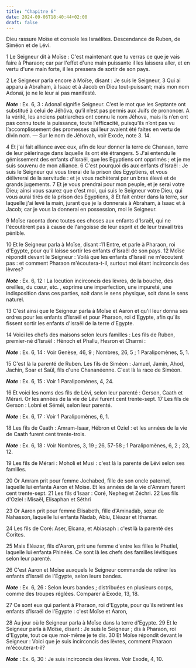 ```yaml
---
title: "Chapitre 6"
date: 2024-09-06T18:40:44+02:00
draft: false
---
```



Dieu rassure Moïse et console les Israélites.
Descendance de Ruben, de Siméon et de Lévi.


1 Le Seigneur dit à Moïse : C'est maintenant que tu verras ce que je vais faire à Pharaon; car par l'effet d'une main puissante il les laissera aller, et en vertu d'une main forte, il les pressera de sortir de son pays.


2 Le Seigneur parla encore à Moïse, disant : Je suis le Seigneur, 3 Qui ai apparu à Abraham, à Isaac et à Jacob en Dieu tout-puissant; mais mon nom Adonaï, je ne le leur ai pas manifesté.

***Note*** :  Ex. 6, 3 : Adonaï signifie Seigneur. C’est le mot que les Septante ont substitué à celui de Jéhôva, qu’il n’est pas permis aux Juifs de prononcer. A la vérité, les anciens patriarches ont connu le nom Jéhova, mais ils n’en ont pas connu toute la puissance, toute l’efficacité, puisqu’ils n’ont pas vu l’accomplissement des promesses qui leur avaient été faites en vertu de divin nom. ― Sur le nom de Jéhovah, voir Exode, note 3. 14.

4 Et j'ai fait alliance avec eux, afin de leur donner la terre de Chanaan, terre de leur pèlerinage dans laquelle ils ont été étrangers. 5 J'ai entendu le gémissement des enfants d'Israël, que les Egyptiens ont opprimés ; et je me suis souvenu de mon alliance. 6 C'est pourquoi dis aux enfants d'Israël : Je suis le Seigneur qui vous tirerai de la prison des Egyptiens, et vous délivrerai de la servitude : et je vous rachèterai par un bras élevé et de grands jugements. 7 Et je vous prendrai pour mon peuple, et je serai votre Dieu; ainsi vous saurez que c'est moi, qui suis le Seigneur votre Dieu, qui vous aurai tirés de la prison des Egyptiens, 8 Et fait entrer dans la terre, sur laquelle j'ai levé la main, jurant que je la donnerais à Abraham, à Isaac et à Jacob; car je vous la donnerai en possession, moi le Seigneur.


9 Moïse raconta donc toutes ces choses aux enfants d'Israël, qui ne l'écoutèrent pas à cause de l'angoisse de leur esprit et de leur travail très pénible.


10 Et le Seigneur parla à Moïse, disant :11 Entre, et parle à Pharaon, roi d'Egypte, pour qu'il laisse sortir les enfants d'Israël de son pays. 12 Moïse répondit devant le Seigneur : Voilà que les enfants d'Israël ne m'écoutent pas : et comment Pharaon m'écoutera-t-il, surtout moi étant incirconcis des lèvres?

***Note*** :  Ex. 6, 12 : La locution incirconcis des lèvres, de la bouche, des oreilles, du cœur, etc. , exprime une imperfection, une impureté, une indisposition dans ces parties, soit dans le sens physique, soit dans le sens naturel.


13 C'est ainsi que le Seigneur parla à Moïse et Aaron et qu'il leur donna ses ordres pour les enfants d'Israël et pour Pharaon, roi d'Egypte, afin qu'ils fissent sortir les enfants d'Israël de la terre d'Egypte.


14 Voici les chefs des maisons selon leurs familles : Les fils de Ruben, premier-né d'Israël : Hénoch et Phallu, Hesron et Charmi :

***Note*** :  Ex. 6, 14 : Voir Genèse, 46, 9 ; Nombres, 26, 5 ; 1 Paralipomènes, 5, 1.


15 C'est là la parenté de Ruben. Les fils de Siméon : Jamuel, Jamin, Ahod, Jachin, Soar et Saül, fils d'une Chananéenne. C'est là la race de Siméon.

***Note*** :  Ex. 6, 15 : Voir 1 Paralipomènes, 4, 24.


16 Et voici les noms des fils de Lévi, selon leur parenté : Gerson, Caath et Mérari. Or les années de la vie de Lévi furent cent trente-sept. 17 Les fils de Gerson : Lobni et Séméi, selon leur parenté.

***Note*** :  Ex. 6, 17 : Voir 1 Paralipomènes, 6, 1.

18 Les fils de Caath : Amram-Isaar, Hébron et Oziel : et les années de la vie de Caath furent cent trente-trois.

***Note*** :  Ex. 6, 18 : Voir Nombres, 3, 19 ; 26, 57-58 ; 1 Paralipomènes, 6, 2 ; 23, 12.

19 Les fils de Mérari : Moholi et Musi : c'est là la parenté de Lévi selon ses familles.


20 Or Amram prit pour femme Jochabed, fille de son oncle paternel, laquelle lui enfanta Aaron et Moïse. Et les années de la vie d'Amram furent cent trente-sept. 21 Les fils d'Isaar : Coré, Nepheg et Zéchri. 22 Les fils d'Oziel : Misaël, Elisaphan et Séthri


23 Or Aaron prit pour femme Elisabeth, fille d'Aminadab, sœur de Nahasson, laquelle lui enfanta Nadab, Abiu, Eléazar et Ithamar.


24 Les fils de Coré: Aser, Elcana, et Abiasaph : c'est là la parenté des Corites.


25 Mais Eléazar, fils d'Aaron, prit une femme d'entre les filles le Phutiel, laquelle lui enfanta Phinéès. Ce sont là les chefs des familles lévitiques selon leur parenté.


26 C'est Aaron et Moïse auxquels le Seigneur commanda de retirer les enfants d'Israël de l'Egypte, selon leurs bandes.

***Note*** :  Ex. 6, 26 : Selon leurs bandes ; distribuées en plusieurs corps, comme des troupes réglées. Comparer à Exode, 13, 18.

27 Ce sont eux qui parlent à Pharaon, roi d'Egypte, pour qu'ils retirent les enfants d'Israël de l'Egypte : c'est Moïse et Aaron,


28 Au jour où le Seigneur parla à Moïse dans la terre d'Egypte. 29 Et le Seigneur parla à Moïse, disant : Je suis le Seigneur ; dis à Pharaon, roi d'Egypte, tout ce que moi-même je te dis. 30 Et Moïse répondit devant le Seigneur : Voici que je suis incirconcis des lèvres, comment Pharaon m'écoutera-t-il?

***Note*** :  Ex. 6, 30 : Je suis incirconcis des lèvres. Voir Exode, 4, 10.

